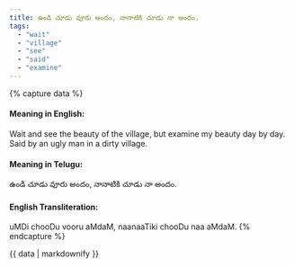 ```yaml
---
title: ఉండి చూడు వూరు అందం, నానాటికి చూడు నా అందం.
tags:
  - "wait"
  - "village"
  - "see"
  - "said"
  - "examine"
---
```


{% capture data %}
#### Meaning in English:
Wait and see the beauty of the village, but examine my beauty day by day.
Said by an ugly man in a dirty village.

#### Meaning in Telugu:
ఉండి చూడు వూరు అందం, నానాటికి చూడు నా అందం.

#### English Transliteration:
uMDi chooDu vooru aMdaM, naanaaTiki chooDu naa aMdaM.
{% endcapture %}

{{ data | markdownify }}

